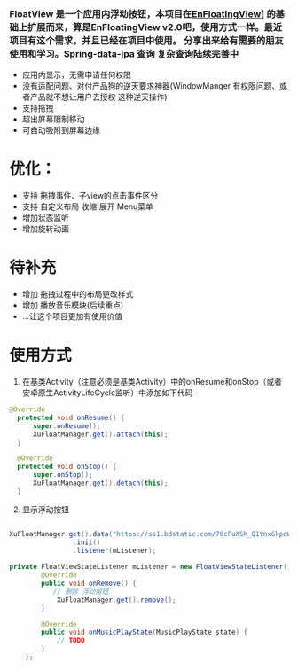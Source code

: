 ###  FloatView 是一个应用内浮动按钮，本项目在[EnFloatingView](https://github.com/leotyndale/EnFloatingView)] 的基础上扩展而来，算是EnFloatingView v2.0吧，使用方式一样。最近项目有这个需求，并且已经在项目中使用。 分享出来给有需要的朋友使用和学习。[Spring-data-jpa 查询  复杂查询陆续完善中](http://www.cnblogs.com/sxdcgaq8080/p/7894828.html)
* 应用内显示，无需申请任何权限
* 没有适配问题、对付产品狗的逆天要求神器(WindowManger 有权限问题、或者产品就不想让用户去授权 这种逆天操作)
* 支持拖拽
* 超出屏幕限制移动
* 可自动吸附到屏幕边缘

# 优化：
* 支持 拖拽事件、子view的点击事件区分
* 支持 自定义布局 收缩|展开 Menu菜单
* 增加状态监听
* 增加旋转动画

# 待补充
* 增加 拖拽过程中的布局更改样式
* 增加 播放音乐模块(后续重点)
* ...让这个项目更加有使用价值

# 使用方式
1. 在基类Activity（注意必须是基类Activity）中的onResume和onStop（或者安卓原生ActivityLifeCycle监听）中添加如下代码
  ```java  
  @Override
    protected void onResume() {
        super.onResume();
        XuFloatManager.get().attach(this);
    }

    @Override
    protected void onStop() {
        super.onStop();
        XuFloatManager.get().detach(this);
    }    
  ```
2. 显示浮动按钮
   
```java 

XuFloatManager.get().data("https://ss1.bdstatic.com/70cFuXSh_Q1YnxGkpoWK1HF6hhy/it/u=2357722536,1561223771&fm=11&gp=0.jpg","血色冰封 - Novasonic - 单曲 - 网易云音乐")
                .init()
                .listener(mListener);
                
private FloatViewStateListener mListener = new FloatViewStateListener() {
        @Override
        public void onRemove() {
           // 删除 浮动按钮
            XuFloatManager.get().remove();
        }

        @Override
        public void onMusicPlayState(MusicPlayState state) {
            // TODO 
        }
    };
```
